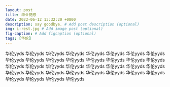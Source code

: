 ```yaml
---
layout: post
title: 毕业随感
date: 2022-06-12 13:32:20 +0800
description: say goodbye. # Add post description (optional)
img: i-rest.jpg # Add image post (optional)
fig-caption: # Add figcaption (optional)
tags: [华伦]
---
```

华伦yyds 华伦yyds 华伦yyds 华伦yyds 华伦yyds 华伦yyds 华伦yyds 华伦yyds 华伦yyds 华伦yyds 华伦yyds 华伦yyds 华伦yyds 华伦yyds 华伦yyds 华伦yyds 华伦yyds 华伦yyds 华伦yyds 华伦yyds 华伦yyds 华伦yyds 华伦yyds 华伦yyds 华伦yyds 华伦yyds 华伦yyds 华伦yyds 华伦yyds 华伦yyds 华伦yyds 华伦yyds 华伦yyds 华伦yyds 华伦yyds 华伦yyds 